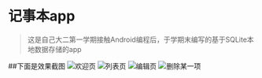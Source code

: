 # 记事本app
>这是自己大二第一学期接触Android编程后，于学期末编写的基于SQLite本地数据存储的app

##下面是效果截图
![欢迎页](http://okr1a8qew.bkt.clouddn.com/7.png)
![列表页](http://okr1a8qew.bkt.clouddn.com/3.png)
![编辑页](http://okr1a8qew.bkt.clouddn.com/2.png)
![删除某一项](http://okr1a8qew.bkt.clouddn.com/4.png)
